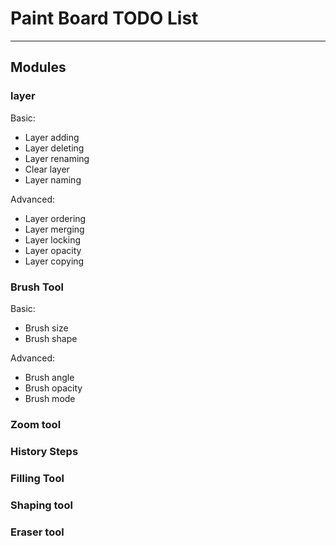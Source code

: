 # Paint Board TODO List

---

## Modules

### layer

Basic:

- Layer adding
- Layer deleting
- Layer renaming
- Clear layer
- Layer naming

Advanced:

- Layer ordering
- Layer merging
- Layer locking
- Layer opacity
- Layer copying

### Brush Tool

Basic:

- Brush size
- Brush shape

Advanced:

- Brush angle
- Brush opacity
- Brush mode

### Zoom tool

### History Steps

### Filling Tool

### Shaping tool

### Eraser tool

